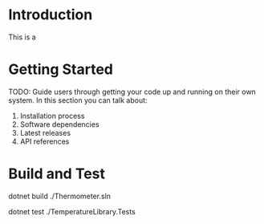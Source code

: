 # Introduction
This is a 

# Getting Started
TODO: Guide users through getting your code up and running on their own system. In this section you can talk about:
1.	Installation process
2.	Software dependencies
3.	Latest releases
4.	API references

# Build and Test
dotnet build ./Thermometer.sln

dotnet test ./TemperatureLibrary.Tests


